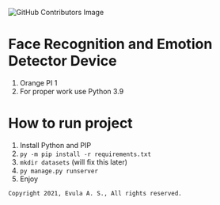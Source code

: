 ![GitHub Contributors Image](https://contrib.rocks/image?repo=BootyAss-inc/VITAZ)

# Face Recognition and Emotion Detector Device
1. Orange PI 1
1. For proper work use Python 3.9

# How to run project
1. Install Python and PIP
1. `py -m pip install -r requirements.txt`
1. `mkdir datasets` (will fix this later)
1. `py manage.py runserver`
1. Enjoy

```
Copyright 2021, Evula A. S., All rights reserved.
```